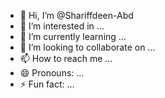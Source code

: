 - 👋 Hi, I’m @Shariffdeen-Abd
- 👀 I’m interested in ...
- 🌱 I’m currently learning ...
- 💞️ I’m looking to collaborate on ...
- 📫 How to reach me ...
- 😄 Pronouns: ...
- ⚡ Fun fact: ...

<!---
Shariffdeen-Abd/Shariffdeen-Abd is a ✨ special ✨ repository because its `README.md` (this file) appears on your GitHub profile.
You can click the Preview link to take a look at your changes.
--->
